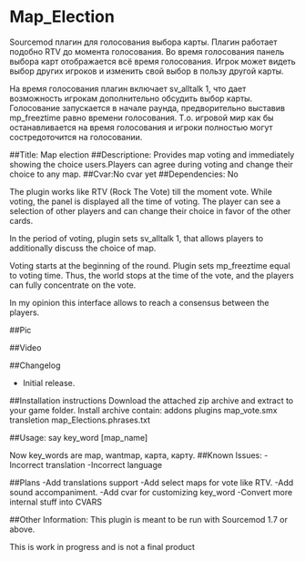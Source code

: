 # Map_Election
Sourcemod плагин для голосования выбора карты.
Плагин работает подобно RTV до момента голосования.
Во время голосования панель выбора карт отображается всё время голосования.
Игрок может видеть выбор других игроков и изменить свой выбор в пользу другой карты.

На время голосования плагин включает sv_alltalk 1, что дает возможность игрокам дополнительно обсудить выбор карты.
Голосование запускается в начале раунда, предворительно выставив  mp_freeztime  равно времени голосования.
Т.о. игровой мир как бы останавливается на время голосования и игроки полностью могут состредоточится на голосовании.

##Title: Map election
##Descriptione: Provides map voting and immediately showing the choice users.Players can agree during voting  and change their choice to any map.
##Cvar:No cvar yet
##Dependencies: No

The plugin works like RTV (Rock The Vote) till the moment vote.
While voting, the panel is displayed all the time of voting.
The player can see a selection of other players and can change their choice in favor of the other cards.

In the period of voting, plugin sets sv_alltalk 1, that allows players to additionally discuss the choice of map.

Voting starts at the beginning of the round. Plugin sets mp_freeztime equal to voting time.
Thus, the world stops at the time of the vote, and the players can fully concentrate on the vote.

In my opinion this interface allows to reach a consensus between the players.

##Pic

##Video

##Changelog
* Initial release.

##Installation instructions
Download the attached zip archive and extract to your game folder.
Install archive contain:
addons
  plugins
    map_vote.smx
  transletion
    map_Elections.phrases.txt 

##Usage:
say key_word [map_name]

Now key_words are map, wantmap, карта, карту.
##Known Issues:
-Incorrect translation
-Incorrect language

##Plans
-Add translations support
-Add select maps for vote like RTV.
-Add sound accompaniment.
-Add cvar for customizing key_word
-Convert more internal stuff into CVARS

##Other Information:
This plugin is meant to be run with Sourcemod 1.7 or above.

This is work in progress and is not a final product
